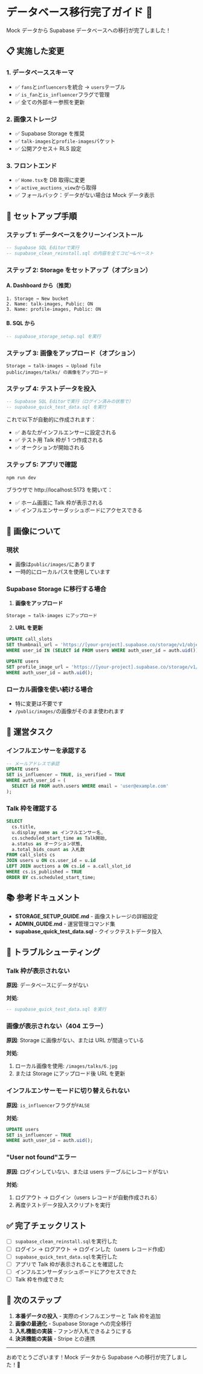 # データベース移行完了ガイド 🎉

Mock データから Supabase データベースへの移行が完了しました！

## 📋 実施した変更

### 1. データベーススキーマ

- ✅ `fans`と`influencers`を統合 → `users`テーブル
- ✅ `is_fan`と`is_influencer`フラグで管理
- ✅ 全ての外部キー参照を更新

### 2. 画像ストレージ

- ✅ Supabase Storage を推奨
- ✅ `talk-images`と`profile-images`バケット
- ✅ 公開アクセス＋ RLS 設定

### 3. フロントエンド

- ✅ `Home.tsx`を DB 取得に変更
- ✅ `active_auctions_view`から取得
- ✅ フォールバック：データがない場合は Mock データ表示

## 🚀 セットアップ手順

### ステップ 1: データベースをクリーンインストール

```sql
-- Supabase SQL Editorで実行
-- supabase_clean_reinstall.sql の内容を全てコピー&ペースト
```

### ステップ 2: Storage をセットアップ（オプション）

#### A. Dashboard から（推奨）

```
1. Storage → New bucket
2. Name: talk-images, Public: ON
3. Name: profile-images, Public: ON
```

#### B. SQL から

```sql
-- supabase_storage_setup.sql を実行
```

### ステップ 3: 画像をアップロード（オプション）

```
Storage → talk-images → Upload file
public/images/talks/ の画像をアップロード
```

### ステップ 4: テストデータを投入

```sql
-- Supabase SQL Editorで実行（ログイン済みの状態で）
-- supabase_quick_test_data.sql を実行
```

これで以下が自動的に作成されます：

- ✅ あなたがインフルエンサーに設定される
- ✅ テスト用 Talk 枠が 1 つ作成される
- ✅ オークションが開始される

### ステップ 5: アプリで確認

```bash
npm run dev
```

ブラウザで http://localhost:5173 を開いて：

- ✅ ホーム画面に Talk 枠が表示される
- ✅ インフルエンサーダッシュボードにアクセスできる

## 📸 画像について

### 現状

- 画像は`public/images/`にあります
- 一時的にローカルパスを使用しています

### Supabase Storage に移行する場合

1. **画像をアップロード**

```
Storage → talk-images にアップロード
```

2. **URL を更新**

```sql
UPDATE call_slots
SET thumbnail_url = 'https://[your-project].supabase.co/storage/v1/object/public/talk-images/6.jpg'
WHERE user_id IN (SELECT id FROM users WHERE auth_user_id = auth.uid());

UPDATE users
SET profile_image_url = 'https://[your-project].supabase.co/storage/v1/object/public/profile-images/1.jpg'
WHERE auth_user_id = auth.uid();
```

### ローカル画像を使い続ける場合

- 特に変更は不要です
- `/public/images/`の画像がそのまま使われます

## 🎯 運営タスク

### インフルエンサーを承認する

```sql
-- メールアドレスで承認
UPDATE users
SET is_influencer = TRUE, is_verified = TRUE
WHERE auth_user_id = (
  SELECT id FROM auth.users WHERE email = 'user@example.com'
);
```

### Talk 枠を確認する

```sql
SELECT
  cs.title,
  u.display_name as インフルエンサー名,
  cs.scheduled_start_time as Talk開始,
  a.status as オークション状態,
  a.total_bids_count as 入札数
FROM call_slots cs
JOIN users u ON cs.user_id = u.id
LEFT JOIN auctions a ON cs.id = a.call_slot_id
WHERE cs.is_published = TRUE
ORDER BY cs.scheduled_start_time;
```

## 📚 参考ドキュメント

- **STORAGE_SETUP_GUIDE.md** - 画像ストレージの詳細設定
- **ADMIN_GUIDE.md** - 運営管理コマンド集
- **supabase_quick_test_data.sql** - クイックテストデータ投入

## 🐛 トラブルシューティング

### Talk 枠が表示されない

**原因**: データベースにデータがない

**対処**:

```sql
-- supabase_quick_test_data.sql を実行
```

### 画像が表示されない（404 エラー）

**原因**: Storage に画像がない、または URL が間違っている

**対処**:

1. ローカル画像を使用: `/images/talks/6.jpg`
2. または Storage にアップロード後 URL を更新

### インフルエンサーモードに切り替えられない

**原因**: `is_influencer`フラグが`FALSE`

**対処**:

```sql
UPDATE users
SET is_influencer = TRUE
WHERE auth_user_id = auth.uid();
```

### "User not found"エラー

**原因**: ログインしていない、または users テーブルにレコードがない

**対処**:

1. ログアウト → ログイン（users レコードが自動作成される）
2. 再度テストデータ投入スクリプトを実行

## ✅ 完了チェックリスト

- [ ] `supabase_clean_reinstall.sql`を実行した
- [ ] ログイン → ログアウト → ログインした（users レコード作成）
- [ ] `supabase_quick_test_data.sql`を実行した
- [ ] アプリで Talk 枠が表示されることを確認した
- [ ] インフルエンサーダッシュボードにアクセスできた
- [ ] Talk 枠を作成できた

## 🎊 次のステップ

1. **本番データの投入** - 実際のインフルエンサーと Talk 枠を追加
2. **画像の最適化** - Supabase Storage への完全移行
3. **入札機能の実装** - ファンが入札できるようにする
4. **決済機能の実装** - Stripe との連携

---

おめでとうございます！Mock データから Supabase への移行が完了しました！🚀
